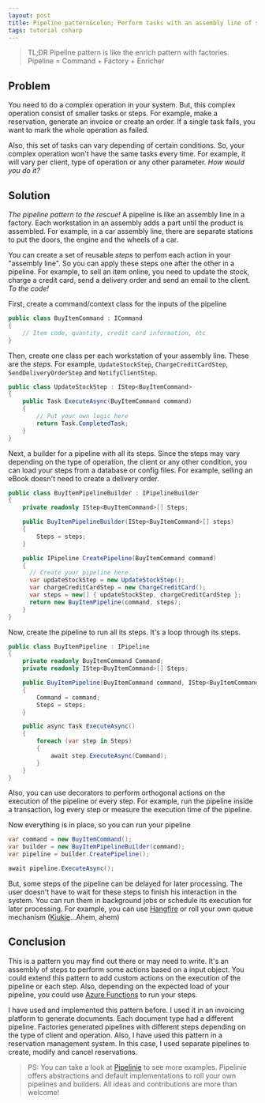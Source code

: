```yaml
---
layout: post
title: Pipeline pattern&colon; Perform tasks with an assembly line of steps
tags: tutorial csharp
---
```


> TL;DR Pipeline pattern is like the enrich pattern with factories. Pipeline = Command + Factory + Enricher

## Problem

You need to do a complex operation in your system. But, this complex operation consist of smaller tasks or steps. For example, make a reservation, generate an invoice or create an order. If a single task fails, you want to mark the whole operation as failed. 

Also, this set of tasks can vary depending of certain conditions. So, your complex operation won't have the same tasks every time. For example, it will vary per client, type of operation or any other parameter. _How would you do it?_

## Solution

_The pipeline pattern to the rescue!_ A pipeline is like an assembly line in a factory. Each workstation in an assembly adds a part until the product is assembled. For example, in a car assembly line, there are separate stations to put the doors, the engine and the wheels of a car.

You can create a set of reusable _steps_ to perfom each action in your "assembly line". So you can apply these steps one after the other in a pipeline. For example, to sell an item online, you need to update the stock, charge a credit card, send a delivery order and send an email to the client. _To the code!_

First, create a command/context class for the inputs of the pipeline

```csharp
public class BuyItemCommand : ICommand
{
    // Item code, quantity, credit card information, etc
}
```

Then, create one class per each workstation of your assembly line. These are the _steps_. For example, `UpdateStockStep`, `ChargeCreditCardStep`, `SendDeliveryOrderStep` and `NotifyClientStep`.

```csharp
public class UpdateStockStep : IStep<BuyItemCommand>
{
    public Task ExecuteAsync(BuyItemCommand command)
    {
        // Put your own logic here
        return Task.CompletedTask;
    }
}
```
    
Next, a builder for a pipeline with all its steps. Since the steps may vary depending on the type of operation, the client or any other condition, you can load your steps from a database or config files. For example, selling an eBook doesn't need to create a delivery order.

```csharp
public class BuyItemPipelineBuilder : IPipelineBuilder
{
    private readonly IStep<BuyItemCommand>[] Steps;

    public BuyItemPipelineBuilder(IStep<BuyItemCommand>[] steps)
    {
        Steps = steps;
    }

    public IPipeline CreatePipeline(BuyItemCommand command)
    {
      // Create your pipeline here...
      var updateStockStep = new UpdateStockStep();
      var chargeCreditCardStep = new ChargeCreditCard();
      var steps = new[] { updateStockStep, chargeCreditCardStep };
      return new BuyItemPipeline(command, steps);
    }
}
```

Now, create the pipeline to run all its steps. It's a loop through its steps.

```csharp
public class BuyItemPipeline : IPipeline
{
    private readonly BuyItemCommand Command;
    private readonly IStep<BuyItemCommand>[] Steps;

    public BuyItemPipeline(BuyItemCommand command, IStep<BuyItemCommand>[] steps)
    {
        Command = command;
        Steps = steps;
    }

    public async Task ExecuteAsync()
    {
        foreach (var step in Steps)
        {
            await step.ExecuteAsync(Command);
        }
    }
}
```
    
Also, you can use decorators to perform orthogonal actions on the execution of the pipeline or every step. For example, run the pipeline inside a transaction, log every step or measure the execution time of the pipeline.

Now everything is in place, so you can run your pipeline

```csharp
var command = new BuyItemCommand();
var builder = new BuyItemPipelineBuilder(command);
var pipeline = builder.CreatePipeline();

await pipeline.ExecuteAsync();
```

But, some steps of the pipeline can be delayed for later processing. The user doesn't have to wait for these steps to finish his interaction in the system. You can run them in background jobs or schedule its execution for later processing. For example, you can use [Hangfire](https://github.com/HangfireIO/Hangfire) or roll your own queue mechanism ([Kiukie](https://github.com/canro91/Kiukie)...Ahem, ahem)

## Conclusion

This is a pattern you may find out there or may need to write. It's an assembly of steps to perform some actions based on a input object. You could extend this pattern to add custom actions on the execution of the pipeline or each step. Also, depending on the expected load of your pipeline, you could use [Azure Functions](https://docs.microsoft.com/en-us/azure/azure-functions/functions-overview) to run your steps.

I have used and implemented this pattern before. I used it in an invoicing platform to generate documents. Each document type had a different pipeline. Factories generated pipelines with different steps depending on the type of client and operation. Also, I have used this pattern in a reservation management system. In this case, I used separate pipelines to create, modify and cancel reservations.

> PS: You can take a look at [Pipelinie](https://github.com/canro91/Pipelinie) to see more examples. Pipelinie offers abstractions and default implementations to roll your own pipelines and builders. All ideas and contributions are more than welcome!